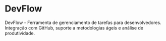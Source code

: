 # DevFlow
DevFlow - Ferramenta de gerenciamento de tarefas para desenvolvedores. Integração com GitHub, suporte a metodologias ágeis e análise de produtividade.

